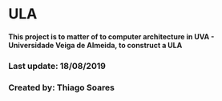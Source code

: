 # ULA

<h4>This project is to matter of to computer architecture in UVA - Universidade Veiga de Almeida, to construct a ULA

<h3>Last update: 18/08/2019 </h2>
<h3>Created by: Thiago Soares </h2>
